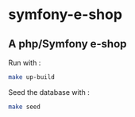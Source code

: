 # symfony-e-shop

## A php/Symfony e-shop

Run with :
```bash
make up-build
```

Seed the database with :
```bash
make seed
```